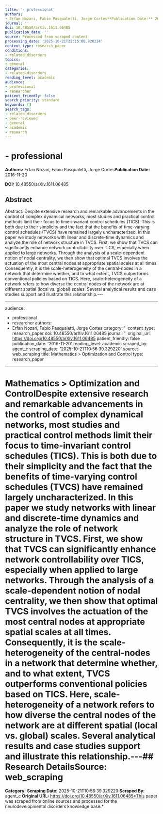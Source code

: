 ```yaml
---
title: '- professional'
authors:
- Erfan Nozari, Fabio Pasqualetti, Jorge Cortes**Publication Date:** 2016-11-20
journal: ''
doi: 10.48550/arXiv.1611.06485
publication_date: ''
source: Processed from scraped content
processing_date: '2025-10-21T22:15:08.820224'
content_type: research_paper
conditions:
- related_disorders
topics:
- general
categories:
- related-disorders
reading_level: academic
audience:
- professional
- researcher
patient_friendly: false
search_priority: standard
keywords: []
search_tags:
- related_disorders
- peer-reviewed
- general
- academic
- research
---
```


# - professional

**Authors:** Erfan Nozari, Fabio Pasqualetti, Jorge Cortes**Publication Date:** 2016-11-20

**DOI:** 10.48550/arXiv.1611.06485

## Abstract

Abstract:
Despite extensive research and remarkable advancements in the control of complex dynamical networks, most studies and practical control methods limit their focus to time-invariant control schedules (TICS). This is both due to their simplicity and the fact that the benefits of time-varying control schedules (TVCS) have remained largely uncharacterized. In this paper we study networks with linear and discrete-time dynamics and analyze the role of network structure in TVCS. First, we show that TVCS can significantly enhance network controllability over TICS, especially when applied to large networks. Through the analysis of a scale-dependent notion of nodal centrality, we then show that optimal TVCS involves the actuation of the most central nodes at appropriate spatial scales at all times. Consequently, it is the scale-heterogeneity of the central-nodes in a network that determine whether, and to what extent, TVCS outperforms conventional policies based on TICS. Here, scale-heterogeneity of a network refers to how diverse the central nodes of the network are at different spatial (local vs. global) scales. Several analytical results and case studies support and illustrate this relationship.---

---
audience:
- professional
- researcher
authors:
- Erfan Nozari, Fabio Pasqualetti, Jorge Cortes
category: ''
content_type: research_paper
doi: 10.48550/arXiv.1611.06485
journal: ''
original_url: https://doi.org/10.48550/arXiv.1611.06485
patient_friendly: false
publication_date: '2016-11-20'
reading_level: academic
scraped_by: agent_c
scraping_date: '2025-10-21T10:56:39.329220'
source: web_scraping
title: Mathematics > Optimization and Control
type: research_paper
---
# Mathematics > Optimization and ControlDespite extensive research and remarkable advancements in the control of complex dynamical networks, most studies and practical control methods limit their focus to time-invariant control schedules (TICS). This is both due to their simplicity and the fact that the benefits of time-varying control schedules (TVCS) have remained largely uncharacterized. In this paper we study networks with linear and discrete-time dynamics and analyze the role of network structure in TVCS. First, we show that TVCS can significantly enhance network controllability over TICS, especially when applied to large networks. Through the analysis of a scale-dependent notion of nodal centrality, we then show that optimal TVCS involves the actuation of the most central nodes at appropriate spatial scales at all times. Consequently, it is the scale-heterogeneity of the central-nodes in a network that determine whether, and to what extent, TVCS outperforms conventional policies based on TICS. Here, scale-heterogeneity of a network refers to how diverse the central nodes of the network are at different spatial (local vs. global) scales. Several analytical results and case studies support and illustrate this relationship.---## Research Details**Source:** web_scraping
**Category:**
**Scraping Date:** 2025-10-21T10:56:39.329220
**Scraped By:** agent_c
**Original URL:** https://doi.org/10.48550/arXiv.1611.06485*This paper was scraped from online sources and processed for the neurodevelopmental disorders knowledge base.*